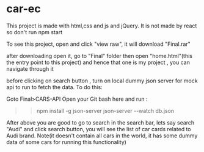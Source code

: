 # car-ec

This project is made with html,css and js and jQuery. It is not made by react so don't run npm start

To see this project, open and click  "view raw", it will download "Final.rar"

after downloading open it, go to "Final" folder then open "home.html"(this the entry point to this project) and hence that one is my project , you can navigate through it

before clicking on search button , turn on local dummy json server for mock api to run to fetch the data. To do this:

Goto Final>CARS-API
Open your Git bash here and run :
>>npm install -g json-server
>>json-server --watch db.json


After above you are good to go to search in the search bar, lets say search "Audi" and click search button, you will see the list of car cards related to Audi brand.
Note(it doesn't contain all cars in the world, it has some dummy data of some cars for running this functionality)
